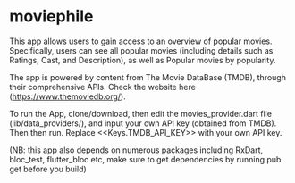 # moviephile

This app allows users to gain access to an overview of popular movies. Specifically, users can see all popular movies (including details such as Ratings, Cast, and Description), as well as Popular movies by popularity.

The app is powered by content from The Movie DataBase (TMDB), through their comprehensive APIs. Check the website here (https://www.themoviedb.org/).

To run the App, clone/download, then edit the movies_provider.dart file (lib/data_providers/), and input your own API key (obtained from TMDB). Then then run. Replace <<Keys.TMDB_API_KEY>> with your own API key.


(NB: this app also depends on numerous packages including RxDart, bloc_test, flutter_bloc etc, make sure to get dependencies by running pub get before you build)